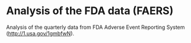 Analysis of the FDA data (FAERS)
=====

Analysis of the quarterly data from FDA Adverse Event Reporting System (http://1.usa.gov/1gmbfwN). 
